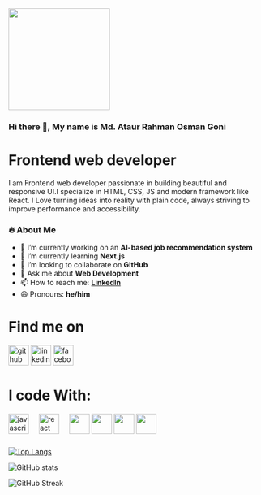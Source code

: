 <div align="left">
  <img height="200" src="https://i.ibb.co.com/5gPbFSc9/24423297-0d23-40f8-91a6-d393a628bb42.png"  />
</div>

###

###
###




  <h3>Hi there 👋, My name is Md. Ataur Rahman Osman Goni</h3>



  <h1>Frontend web developer</h1>




  I am Frontend web developer passionate in building beautiful and responsive UI.I specialize in HTML, CSS, JS and modern framework like React. I Love turning ideas into reality with plain code, always striving to improve performance and accessibility.




### 🔥 About Me

- 🔭 I’m currently working on an **AI-based job recommendation system**  
- 🌱 I’m currently learning **Next.js**  
- 👯 I’m looking to collaborate on **GitHub**  
- 💬 Ask me about **Web Development**  
- 📫 How to reach me: **[LinkedIn](#)**  
- 😄 Pronouns: **he/him**  

</div>








###

# Find me on
  [<img src='https://cdn.jsdelivr.net/npm/simple-icons@3.0.1/icons/github.svg' alt='github' height='40'>](https://github.com/Osman-Goni22)  [<img src='https://cdn.jsdelivr.net/npm/simple-icons@3.0.1/icons/linkedin.svg' alt='linkedin' height='40'>](https://www.linkedin.com/in/https://www.linkedin.com/in/osman-goni-13993a32b//)  [<img src='https://cdn.jsdelivr.net/npm/simple-icons@3.0.1/icons/facebook.svg' alt='facebook' height='40'>](https://www.facebook.com/https://www.facebook.com/profile.php?id=100035484800785)
# I code With:
<div align="left">
  <img src="https://cdn.jsdelivr.net/gh/devicons/devicon/icons/javascript/javascript-original.svg" height="40" alt="javascript logo"  />
  <img width="12" />
  
  <img src="https://cdn.jsdelivr.net/gh/devicons/devicon/icons/react/react-original.svg" height="40" alt="react logo"  />
  <img width="12" />
 
  <img src="https://cdn.jsdelivr.net/gh/devicons/devicon/icons/html5/html5-original.svg" width="40" height="40"/>
<img src="https://cdn.jsdelivr.net/gh/devicons/devicon/icons/tailwindcss/tailwindcss-original.svg" width="40" height="40"/>
<img src="https://cdn.jsdelivr.net/gh/devicons/devicon/icons/mongodb/mongodb-original.svg" width="40" height="40"/>
<img src="https://cdn.jsdelivr.net/gh/devicons/devicon/icons/nodejs/nodejs-original.svg" width="40" height="40"/>


</div>

###

 






[![Top Langs](https://github-readme-stats.vercel.app/api/top-langs/?username=Osman-Goni22)](https://github.com/anuraghazra/github-readme-stats)

![GitHub stats](https://github-readme-stats.vercel.app/api?username=Osman-Goni22&show_icons=true)  



  ![GitHub Streak](https://streak-stats.demolab.com/?user=Osman-Goni22)





